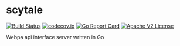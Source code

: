 # scytale

[![Build Status](https://travis-ci.org/Comcast/scytale.svg?branch=master)](https://travis-ci.org/Comcast/scytale) 
[![codecov.io](http://codecov.io/github/Comcast/scytale/coverage.svg?branch=master)](http://codecov.io/github/Comcast/scytale?branch=master)
[![Go Report Card](https://goreportcard.com/badge/github.com/Comcast/scytale)](https://goreportcard.com/report/github.com/Comcast/scytale)
[![Apache V2 License](http://img.shields.io/badge/license-Apache%20V2-blue.svg)](https://github.com/Comcast/scytale/blob/master/LICENSE)

Webpa api interface server written in Go
